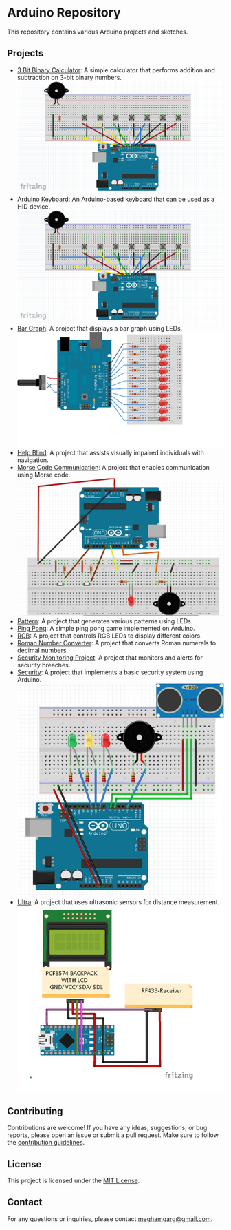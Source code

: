 # Arduino Repository

This repository contains various Arduino projects and sketches.

## Projects

- [3 Bit Binary Calculator](./3_bit_binary_calculator): A simple calculator that performs addition and subtraction on 3-bit binary numbers.
    ![Bit Binary Calculator Design](./arduino_keyboard/demo.png)
- [Arduino Keyboard](./arduino_keyboard): An Arduino-based keyboard that can be used as a HID device.
    ![Arduino Keyboard Design](./arduino_keyboard/demo.png)
- [Bar Graph](./bar_graph): A project that displays a bar graph using LEDs.
    ![Bar Graph Design](./bar_graph/demo.png)
- [Help Blind](./help_blind): A project that assists visually impaired individuals with navigation.
- [Morse Code Communication](./morse_code_communication): A project that enables communication using Morse code.
    ![Morse Code Communication Design](./morse_code_communication/demo.jpg)
- [Pattern](./pattern): A project that generates various patterns using LEDs.
- [Ping Pong](./ping_pong): A simple ping pong game implemented on Arduino.
- [RGB](./rgb): A project that controls RGB LEDs to display different colors.
- [Roman Number Converter](./roman_number_converter): A project that converts Roman numerals to decimal numbers.
- [Security Monitoring Project](./security_monitoring_project): A project that monitors and alerts for security breaches.
- [Security](./security): A project that implements a basic security system using Arduino.
    ![Security Design](./security/demo.jpg)
- [Ultra](./ultra): A project that uses ultrasonic sensors for distance measurement.
    ![Ultra Design](./ultra/demo.jpg)

## Contributing

Contributions are welcome! If you have any ideas, suggestions, or bug reports, please open an issue or submit a pull request. Make sure to follow the [contribution guidelines](CONTRIBUTING.md).

## License

This project is licensed under the [MIT License](LICENSE).


## Contact

For any questions or inquiries, please contact [meghamgarg@gmail.com](mailto:meghamgarg@gmail.com).

